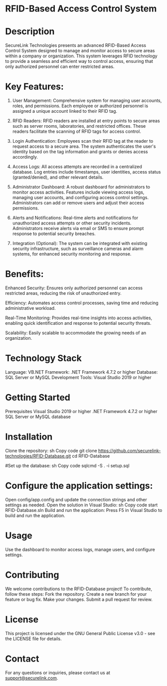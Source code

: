# RFID-Based Access Control System

# Description
SecureLink Technologies presents an advanced RFID-Based Access Control System designed to manage and monitor access to secure areas within a company or organization. This system leverages RFID technology to provide a seamless and efficient way to control access, ensuring that only authorized personnel can enter restricted areas.

# Key Features:

1. User Management:
  Comprehensive system for managing user accounts, roles, and permissions.
  Each employee or authorized personnel is assigned a unique account linked to their RFID tag.

2. RFID Readers:
  RFID readers are installed at entry points to secure areas such as server rooms, laboratories, and restricted offices.
  These readers facilitate the scanning of RFID tags for access control.

3. Login Authentication:
  Employees scan their RFID tag at the reader to request access to a secure area.
  The system authenticates the user's identity based on the tag information and grants or denies access accordingly.

4. Access Logs:
  All access attempts are recorded in a centralized database.
  Log entries include timestamps, user identities, access status (granted/denied), and other relevant details.

5. Administrator Dashboard:
  A robust dashboard for administrators to monitor access activities.
  Features include viewing access logs, managing user accounts, and configuring access control settings.
  Administrators can add or remove users and adjust their access permissions.

6. Alerts and Notifications:
  Real-time alerts and notifications for unauthorized access attempts or other security incidents.
  Administrators receive alerts via email or SMS to ensure prompt response to potential security breaches.

7. Integration (Optional):
  The system can be integrated with existing security infrastructure, such as surveillance cameras and alarm systems, for enhanced security monitoring and response.

# Benefits:

Enhanced Security: Ensures only authorized personnel can access restricted areas, reducing the risk of unauthorized entry.

Efficiency: Automates access control processes, saving time and reducing administrative workload.

Real-Time Monitoring: Provides real-time insights into access activities, enabling quick identification and response to potential security threats.

Scalability: Easily scalable to accommodate the growing needs of an organization.

# Technology Stack
Language: VB.NET
Framework: .NET Framework 4.7.2 or higher
Database: SQL Server or MySQL
Development Tools: Visual Studio 2019 or higher

# Getting Started
Prerequisites
Visual Studio 2019 or higher
.NET Framework 4.7.2 or higher
SQL Server or MySQL database

# Installation
Clone the repository:
sh
Copy code
git clone https://github.com/securelink-technologies/RFID-Database.git
cd RFID-Database

#Set up the database:
sh
Copy code
sqlcmd -S . -i setup.sql

# Configure the application settings:
Open config/app.config and update the connection strings and other settings as needed.
Open the solution in Visual Studio:
sh
Copy code
start RFID-Database.sln
Build and run the application:
Press F5 in Visual Studio to build and run the application.

# Usage
Use the dashboard to monitor access logs, manage users, and configure settings.

# Contributing
We welcome contributions to the RFID-Database project! To contribute, follow these steps:
Fork the repository.
Create a new branch for your feature or bug fix.
Make your changes.
Submit a pull request for review.

# License
This project is licensed under the GNU General Public License v3.0 - see the LICENSE file for details.

# Contact
For any questions or inquiries, please contact us at support@securelink.com.
